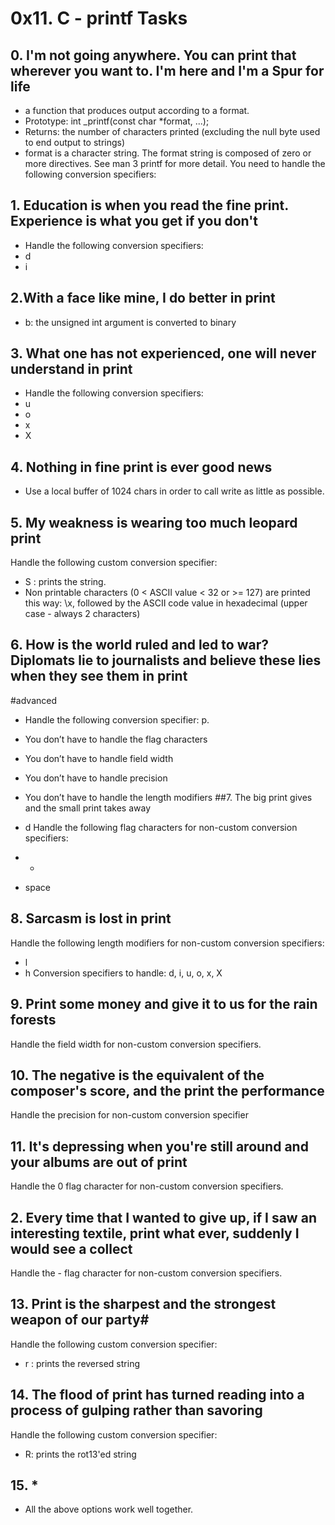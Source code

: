 # 0x11. C - printf Tasks
## 0. I'm not going anywhere. You can print that wherever you want to. I'm here and I'm a Spur for life
*  a function that produces output according to a format.
* Prototype: int _printf(const char *format, ...);
* Returns: the number of characters printed (excluding the null byte used to end output to strings)
* format is a character string. The format string is composed of zero or more directives. See man 3 printf for more detail. You need to handle the following conversion specifiers:
## 1. Education is when you read the fine print. Experience is what you get if you don't
* Handle the following conversion specifiers:
* d
* i
## 2.With a face like mine, I do better in print
* b: the unsigned int argument is converted to binary
## 3. What one has not experienced, one will never understand in print
* Handle the following conversion specifiers:
* u
* o
* x
* X
## 4. Nothing in fine print is ever good news
* Use a local buffer of 1024 chars in order to call write as little as possible.
## 5. My weakness is wearing too much leopard print
Handle the following custom conversion specifier:

* S : prints the string.
* Non printable characters (0 < ASCII value < 32 or >= 127) are printed this way: \x, followed by the ASCII code value in hexadecimal (upper case - always 2 characters)
## 6. How is the world ruled and led to war? Diplomats lie to journalists and believe these lies when they see them in print
#advanced
* Handle the following conversion specifier: p.

* You don’t have to handle the flag characters
* You don’t have to handle field width
* You don’t have to handle precision
* You don’t have to handle the length modifiers
##7. The big print gives and the small print takes away
* d
Handle the following flag characters for non-custom conversion specifiers:

* +
* space

## 8. Sarcasm is lost in print

Handle the following length modifiers for non-custom conversion specifiers:

* l
* h
Conversion specifiers to handle: d, i, u, o, x, X
## 9. Print some money and give it to us for the rain forests

Handle the field width for non-custom conversion specifiers.

## 10. The negative is the equivalent of the composer's score, and the print the performance

Handle the precision for non-custom conversion specifier
## 11. It's depressing when you're still around and your albums are out of print

Handle the 0 flag character for non-custom conversion specifiers.
## 2. Every time that I wanted to give up, if I saw an interesting textile, print what ever, suddenly I would see a collect

Handle the - flag character for non-custom conversion specifiers.
## 13. Print is the sharpest and the strongest weapon of our party#
Handle the following custom conversion specifier:

* r : prints the reversed string
## 14. The flood of print has turned reading into a process of gulping rather than savoring
Handle the following custom conversion specifier:

* R: prints the rot13'ed string
## 15. *
* All the above options work well together.
